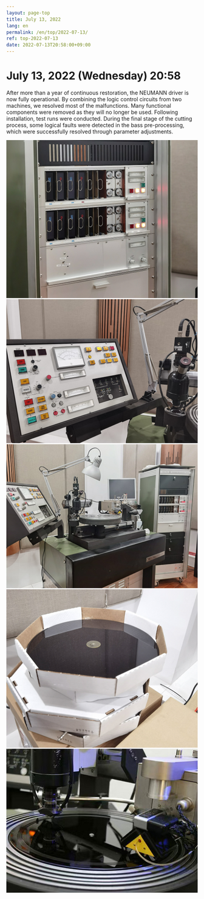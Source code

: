```yaml
---
layout: page-top
title: July 13, 2022
lang: en
permalink: /en/top/2022-07-13/
ref: top-2022-07-13
date: 2022-07-13T20:58:00+09:00
---
```



# July 13, 2022 (Wednesday) 20:58

After more than a year of continuous restoration, the NEUMANN driver is now fully operational. By combining the logic control circuits from two machines, we resolved most of the malfunctions. Many functional components were removed as they will no longer be used.
Following installation, test runs were conducted. During the final stage of the cutting process, some logical faults were detected in the bass pre-processing, which were successfully resolved through parameter adjustments.

![1](/assets/top/2022-07-13/1.jpg)
![2](/assets/top/2022-07-13/2.jpg)
![3](/assets/top/2022-07-13/3.jpg)
![4](/assets/top/2022-07-13/4.jpg)
![5](/assets/top/2022-07-13/5.jpg)
